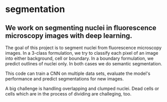 # segmentation
## We work on segmenting nuclei in fluorescence microscopy images with deep learning.

The goal of this project is to segment nuclei from fluorescence microscopy images.
In a 3-class formulation, we try to classify each pixel of an image into either background, cell or boundary. In a boundary formulation, we predict outlines of nuclei only. In both cases we do semantic segmentation.

This code can train a CNN on multiple data sets, evaluate the model's performance and predict segmentations for new images.

A big challenge is handling overlapping and clumped nuclei. Dead cells or cells which are in the process of dividing are challeging, too.
